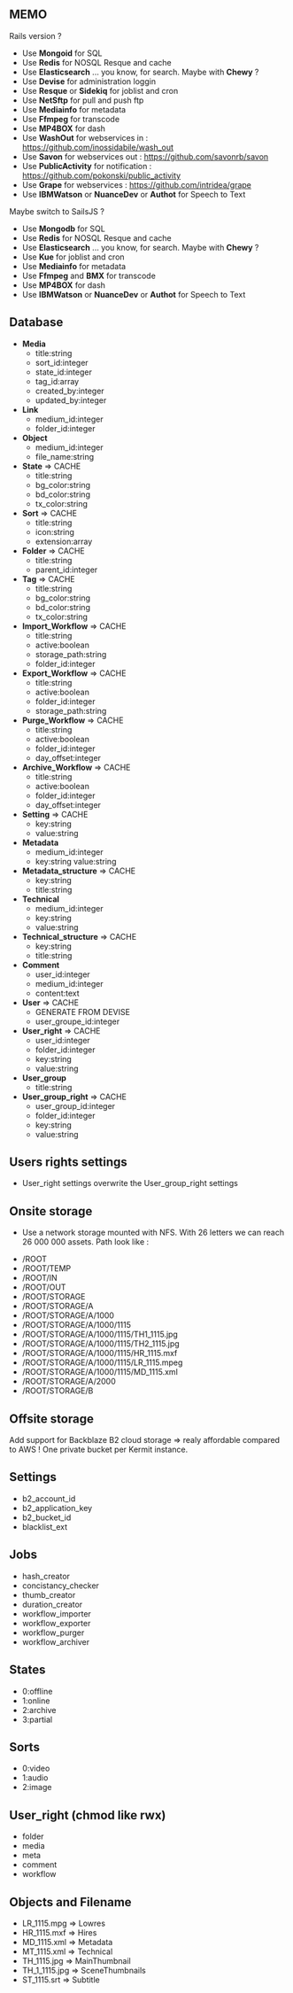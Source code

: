 ## MEMO
Rails version ? 
- Use **Mongoid** for SQL
- Use **Redis** for NOSQL Resque and cache
- Use **Elasticsearch** ... you know, for search. Maybe with **Chewy** ?
- Use **Devise** for administration loggin
- Use **Resque** or **Sidekiq** for joblist and cron
- Use **NetSftp** for pull and push ftp
- Use **Mediainfo** for metadata
- Use **Ffmpeg** for transcode
- Use **MP4BOX** for dash
- Use **WashOut** for webservices in : https://github.com/inossidabile/wash_out
- Use **Savon** for webservices out : https://github.com/savonrb/savon
- Use **PublicActivity** for notification : https://github.com/pokonski/public_activity
- Use **Grape** for webservices : https://github.com/intridea/grape
- Use **IBMWatson** or **NuanceDev** or **Authot** for Speech to Text 
 
Maybe switch to SailsJS ? 
- Use **Mongodb** for SQL
- Use **Redis** for NOSQL Resque and cache
- Use **Elasticsearch** ... you know, for search. Maybe with **Chewy** ?
- Use **Kue** for joblist and cron
- Use **Mediainfo** for metadata
- Use **Ffmpeg** and **BMX**  for transcode
- Use **MP4BOX** for dash
- Use **IBMWatson** or **NuanceDev** or **Authot** for Speech to Text 

## Database
* **Media** 
	* title:string 
	* sort_id:integer 
	* state_id:integer 
	* tag_id:array
	* created_by:integer 
	* updated_by:integer 
* **Link**
	* medium_id:integer 
	* folder_id:integer 
* **Object**
	* medium_id:integer 
	* file_name:string
* **State** => CACHE
	* title:string 
	* bg_color:string 
	* bd_color:string 
	* tx_color:string 
* **Sort** => CACHE
	* title:string 
	* icon:string 
	* extension:array 
* **Folder** => CACHE
	* title:string 
	* parent_id:integer 
* **Tag** => CACHE
	* title:string 
	* bg_color:string 
	* bd_color:string 
	* tx_color:string 
* **Import_Workflow** => CACHE
	* title:string 
	* active:boolean 
	* storage_path:string 
	* folder_id:integer
* **Export_Workflow** => CACHE
	* title:string 
	* active:boolean 
	* folder_id:integer 
	* storage_path:string 
* **Purge_Workflow** => CACHE
	* title:string 
	* active:boolean 
	* folder_id:integer 
	* day_offset:integer 
* **Archive_Workflow** => CACHE
	* title:string 
	* active:boolean 
	* folder_id:integer 
	* day_offset:integer 
* **Setting** => CACHE
	* key:string 
	* value:string
* **Metadata** 
	* medium_id:integer 
	* key:string value:string
* **Metadata_structure** => CACHE 
	* key:string 
	* title:string 
* **Technical**
	* medium_id:integer 
	* key:string 
	* value:string
* **Technical_structure** => CACHE 
	* key:string 
	* title:string 
* **Comment**
	* user_id:integer 
	* medium_id:integer 
	* content:text
* **User** => CACHE
	* GENERATE FROM DEVISE 
	* user_groupe_id:integer
* **User_right** => CACHE
	* user_id:integer
	* folder_id:integer
	* key:string 
	* value:string 
* **User_group**
	* title:string
* **User_group_right** => CACHE
	* user_group_id:integer
	* folder_id:integer
	* key:string 
	* value:string 

## Users rights settings
- User_right settings overwrite the User_group_right settings

## Onsite storage
- Use a network storage mounted with NFS. With 26 letters we can reach 26 000 000 assets. Path look like :

* /ROOT
* /ROOT/TEMP
* /ROOT/IN
* /ROOT/OUT
* /ROOT/STORAGE
* /ROOT/STORAGE/A
* /ROOT/STORAGE/A/1000
* /ROOT/STORAGE/A/1000/1115
* /ROOT/STORAGE/A/1000/1115/TH1_1115.jpg
* /ROOT/STORAGE/A/1000/1115/TH2_1115.jpg
* /ROOT/STORAGE/A/1000/1115/HR_1115.mxf
* /ROOT/STORAGE/A/1000/1115/LR_1115.mpeg
* /ROOT/STORAGE/A/1000/1115/MD_1115.xml
* /ROOT/STORAGE/A/2000
* /ROOT/STORAGE/B

## Offsite storage
Add support for Backblaze B2 cloud storage => realy affordable compared to AWS !
One private bucket per Kermit instance.

## Settings
- b2_account_id
- b2_application_key
- b2_bucket_id
- blacklist_ext

## Jobs
- hash_creator
- concistancy_checker
- thumb_creator
- duration_creator
- workflow_importer
- workflow_exporter
- workflow_purger
- workflow_archiver

## States
- 0:offline
- 1:online
- 2:archive
- 3:partial

## Sorts
- 0:video
- 1:audio
- 2:image

## User_right (chmod like rwx)
- folder
- media
- meta
- comment
- workflow

## Objects and Filename
- LR_1115.mpg => Lowres
- HR_1115.mxf => Hires
- MD_1115.xml => Metadata
- MT_1115.xml => Technical
- TH_1115.jpg => MainThumbnail
- TH_1_1115.jpg => SceneThumbnails
- ST_1115.srt => Subtitle

